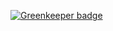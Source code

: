 

[![Greenkeeper badge](https://badges.greenkeeper.io/zkochan/no-bins.svg)](https://greenkeeper.io/)